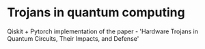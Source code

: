 # Trojans in quantum computing
Qiskit + Pytorch implementation of the paper - 'Hardware Trojans in Quantum Circuits, Their Impacts, and Defense'

